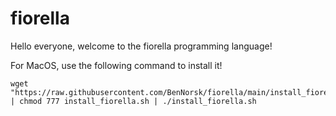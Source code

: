 # fiorella

Hello everyone, welcome to the fiorella programming language!

For MacOS, use the following command to install it!
 ```
 wget "https://raw.githubusercontent.com/BenNorsk/fiorella/main/install_fiorella.sh" | chmod 777 install_fiorella.sh | ./install_fiorella.sh
 ```
